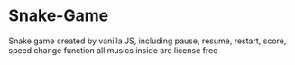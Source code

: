 # Snake-Game
Snake game created by vanilla JS, including pause, resume, restart, score, speed change function
all musics inside are license free
